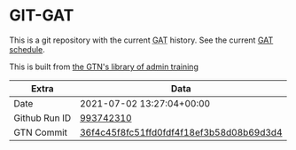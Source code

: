 # GIT-GAT

This is a git repository with the current <abbr title="Galaxy Admin Training">GAT</abbr> history. See the current [GAT schedule](https://gxy.io/gat).

This is built from [the GTN's library of admin training](https://training.galaxyproject.org/training-material/topics/admin/)

Extra | Data
--- | ---
Date | 2021-07-02 13:27:04+00:00
Github Run ID | [993742310](https://github.com/galaxyproject/training-material/actions/runs/993742310)
GTN Commit | [36f4c45f8fc51ffd0fdf4f18ef3b58d08b69d3d4](https://github.com/galaxyproject/training-material/tree/36f4c45f8fc51ffd0fdf4f18ef3b58d08b69d3d4)
